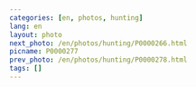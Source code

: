```yaml
---
categories: [en, photos, hunting]
lang: en
layout: photo
next_photo: /en/photos/hunting/P0000266.html
picname: P0000277
prev_photo: /en/photos/hunting/P0000278.html
tags: []
---
```

